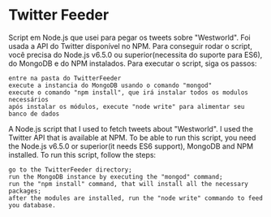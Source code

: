 # Twitter Feeder

Script em Node.js que usei para pegar os tweets sobre "Westworld". Foi usada a API do Twitter disponível no NPM.
Para conseguir rodar o script, você precisa do Node.js v6.5.0 ou superior(necessita do suporte para ES6), do MongoDB e do NPM instalados.
Para executar o script, siga os passos:

    entre na pasta do TwitterFeeder
    execute a instancia do MongoDB usando o comando "mongod"
    execute o comando "npm install", que irá instalar todos os modulos necessários
    após instalar os módulos, execute "node write" para alimentar seu banco de dados
  
A Node.js script that I used to fetch tweets about "Westworld". I used the Twitter API that is available at NPM.
To be able to run this script, you need the Node.js v6.5.0 or superior(it needs ES6 support), MongoDB and NPM installed.
To run this script, follow the steps:
  
    go to the TwitterFeeder directory;
    run the MongoDB instance by executing the "mongod" command;
    run the "npm install" command, that will install all the necessary packages;
    after the modules are installed, run the "node write" commando to feed you database.
